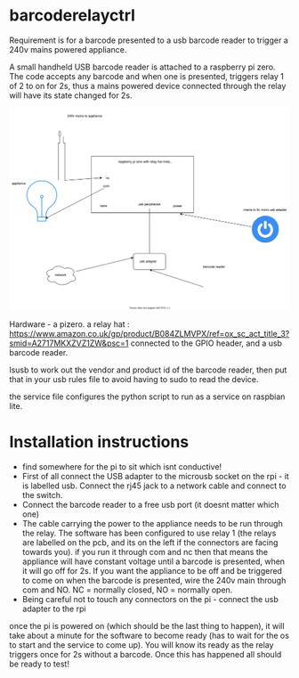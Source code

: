 # barcoderelayctrl
Requirement is for a barcode presented to a usb barcode reader to trigger a 240v mains powered appliance. 

A small handheld USB barcode reader is attached to a raspberry pi zero. The code accepts any barcode and when one is presented, triggers relay 1 of 2 to on for 2s, thus a mains powered device connected through the relay will have its state changed for 2s.  

<img src=https://raw.githubusercontent.com/dobb1n/barcoderelayctrl/main/pizero%20barcode%20relay.svg>

Hardware - a pizero. a relay hat : https://www.amazon.co.uk/gp/product/B084ZLMVPX/ref=ox_sc_act_title_3?smid=A2717MKXZVZ1ZW&psc=1 connected to the GPIO header, and a usb barcode reader. 

lsusb to work out the vendor and product id of the barcode reader, then put that in your usb rules file to avoid having to sudo to read the device. 

the service file configures the python script to run as a service on raspbian lite. 

<h1>Installation instructions</h1>
<ul>
  <li>find somewhere for the pi to sit which isnt conductive! </li>
  <li>First of all connect the USB adapter to the microusb socket on the rpi - it is labelled usb. Connect the rj45 jack to a network cable and connect to the switch. </li>
  <li>Connect the barcode reader to a free usb port (it doesnt matter which one) </li>
  <li>The cable carrying the power to the appliance needs to be run through the relay. The software has been configured to use relay 1 (the relays are labelled on the pcb, and its on the left if the connectors are facing towards you). if you run it through com and nc then that means the appliance will have constant voltage until a barcode is presented, when it will go off for 2s. If you want the appliance to be off and be triggered to come on when the barcode is presented, wire the 240v main through com and NO. NC = normally closed, NO = normally open. 
  <li>Being careful not to touch any connectors on the pi - connect the usb adapter to the rpi</li>
</ul>

once the pi is powered on (which should be the last thing to happen), it will take about a minute for the software to become ready (has to wait for the os to start and the service to come up). You will know its ready as the relay triggers once for 2s without a barcode. Once this has happened all should be ready to test!  

